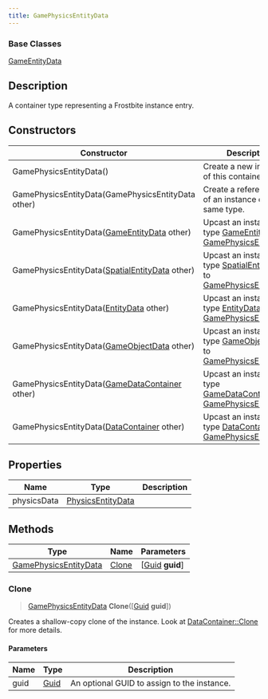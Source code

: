 ```yaml
---
title: GamePhysicsEntityData
---
```

### Base Classes

[GameEntityData](GameEntityData)

## Description

A container type representing a Frostbite instance entry.

## Constructors

| Constructor                                                                      | Description                                                                                                                       |
| -------------------------------------------------------------------------------- | --------------------------------------------------------------------------------------------------------------------------------- |
| GamePhysicsEntityData()                                                          | Create a new instance of this container type.                                                                                     |
| GamePhysicsEntityData(GamePhysicsEntityData other)                               | Create a reference copy of an instance of the same type.                                                                          |
| GamePhysicsEntityData([GameEntityData](GameEntityData) other)                    | Upcast an instance of type [GameEntityData](GameEntityData) to [GamePhysicsEntityData](GamePhysicsEntityData).                    |
| GamePhysicsEntityData([SpatialEntityData](SpatialEntityData) other)              | Upcast an instance of type [SpatialEntityData](SpatialEntityData) to [GamePhysicsEntityData](GamePhysicsEntityData).              |
| GamePhysicsEntityData([EntityData](EntityData) other)                            | Upcast an instance of type [EntityData](EntityData) to [GamePhysicsEntityData](GamePhysicsEntityData).                            |
| GamePhysicsEntityData([GameObjectData](GameObjectData) other)                    | Upcast an instance of type [GameObjectData](GameObjectData) to [GamePhysicsEntityData](GamePhysicsEntityData).                    |
| GamePhysicsEntityData([GameDataContainer](GameDataContainer) other)              | Upcast an instance of type [GameDataContainer](GameDataContainer) to [GamePhysicsEntityData](GamePhysicsEntityData).              |
| GamePhysicsEntityData([DataContainer](/vext/ref/shared/class/datacontainer) other) | Upcast an instance of type [DataContainer](/vext/ref/shared/class/datacontainer) to [GamePhysicsEntityData](GamePhysicsEntityData). |

## Properties

| Name        | Type                                   | Description |
| ----------- | -------------------------------------- | ----------- |
| physicsData | [PhysicsEntityData](PhysicsEntityData) |             |

## Methods

| Type                                           | Name            | Parameters                                     |
| ---------------------------------------------- | --------------- | ---------------------------------------------- |
| [GamePhysicsEntityData](GamePhysicsEntityData) | [Clone](#clone) | \[[Guid](/vext/ref/shared/class/guid) **guid**\] |

### Clone

> [GamePhysicsEntityData](GamePhysicsEntityData) **Clone**(\[[Guid](/vext/ref/shared/class/guid) **guid**\])

Creates a shallow-copy clone of the instance. Look at [DataContainer::Clone](/vext/ref/shared/class/datacontainer#clone) for more details.

#### Parameters

| Name | Type         | Description                                 |
| ---- | ------------ | ------------------------------------------- |
| guid | [Guid](Guid) | An optional GUID to assign to the instance. |
